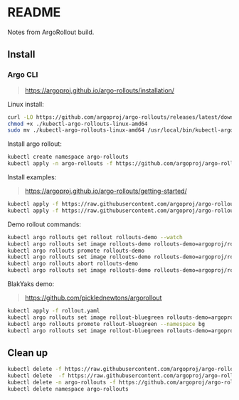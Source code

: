 # README

Notes from ArgoRollout build.

## Install

### Argo CLI

> https://argoproj.github.io/argo-rollouts/installation/

Linux install:

```bash
curl -LO https://github.com/argoproj/argo-rollouts/releases/latest/download/kubectl-argo-rollouts-linux-amd64
chmod +x ./kubectl-argo-rollouts-linux-amd64
sudo mv ./kubectl-argo-rollouts-linux-amd64 /usr/local/bin/kubectl-argo-rollouts
```

Install argo rollout:

```bash
kubectl create namespace argo-rollouts
kubectl apply -n argo-rollouts -f https://github.com/argoproj/argo-rollouts/releases/latest/download/install.yaml
```

Install examples:

>  https://argoproj.github.io/argo-rollouts/getting-started/

```bash
kubectl apply -f https://raw.githubusercontent.com/argoproj/argo-rollouts/master/docs/getting-started/basic/rollout.yaml
kubectl apply -f https://raw.githubusercontent.com/argoproj/argo-rollouts/master/docs/getting-started/basic/service.yaml
```

Demo rollout commands:

```bash
kubectl argo rollouts get rollout rollouts-demo --watch
kubectl argo rollouts set image rollouts-demo rollouts-demo=argoproj/rollouts-demo:yellow
kubectl argo rollouts promote rollouts-demo
kubectl argo rollouts set image rollouts-demo rollouts-demo=argoproj/rollouts-demo:red
kubectl argo rollouts abort rollouts-demo
kubectl argo rollouts set image rollouts-demo rollouts-demo=argoproj/rollouts-demo:yellow
```

BlakYaks demo:

> https://github.com/picklednewtons/argorollout

```bash
kubectl apply -f rollout.yaml
kubectl argo rollouts set image rollout-bluegreen rollouts-demo=argoproj/rollouts-demo:yellow --namespace bg
kubectl argo rollouts promote rollout-bluegreen --namespace bg
kubectl argo rollouts set image rollout-bluegreen rollouts-demo=argoproj/rollouts-demo:red --namespace bg
```

## Clean up

```bash
kubectl delete -f https://raw.githubusercontent.com/argoproj/argo-rollouts/master/docs/getting-started/basic/service.yaml
kubectl delete  -f https://raw.githubusercontent.com/argoproj/argo-rollouts/master/docs/getting-started/basic/rollout.yaml
kubectl delete -n argo-rollouts -f https://github.com/argoproj/argo-rollouts/releases/latest/download/install.yaml
kubectl delete namespace argo-rollouts
```